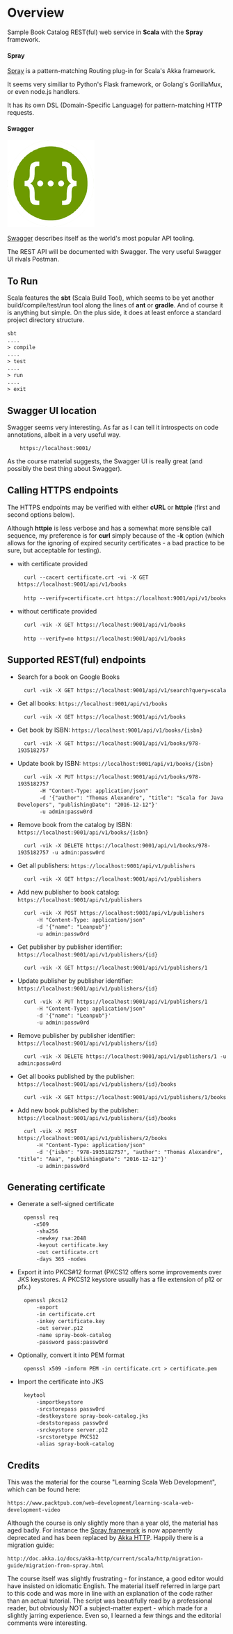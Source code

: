 # Overview

Sample Book Catalog REST(ful) web service in __Scala__ with the __Spray__ framework.

#### Spray

[Spray](http://spray.io/) is a pattern-matching Routing plug-in for Scala's Akka framework.

It seems very similiar to Python's Flask framework, or Golang's GorillaMux, or even node.js handlers.

It has its own DSL (Domain-Specific Language) for pattern-matching HTTP requests.

#### Swagger

![Swagger Logo](/images/swagger-logo.png)

[Swagger](https://swagger.io/) describes itself as the world's most popular API tooling.

The REST API will be documented with Swagger. The very useful Swagger UI rivals Postman.

## To Run

Scala features the __sbt__ (Scala Build Tool), which seems to be yet another build/compile/test/run tool along the lines of __ant__ or __gradle__. And of course it is anything but simple. On the plus side, it does at least enforce a standard project directory structure.

	sbt
	....
	> compile
	....
	> test
	....
	> run
	....
	> exit

## Swagger UI location

Swagger seems very interesting. As far as I can tell it introspects on code annotations, albeit in a very useful way.

        https://localhost:9001/

As the course material suggests, the Swagger UI is really great (and possibly the best thing about Swagger).

## Calling HTTPS endpoints

The HTTPS endpoints may be verified with either __cURL__ or __httpie__ (first and second options below).

Although __httpie__ is less verbose and has a somewhat more sensible call sequence, my preference is for __curl__ simply because of the __-k__ option (which allows for the ignoring of expired security certificates - a bad practice to be sure, but acceptable for testing).

* with certificate provided
 
        curl --cacert certificate.crt -vi -X GET https://localhost:9001/api/v1/books

        http --verify=certificate.crt https://localhost:9001/api/v1/books

* without certificate provided

        curl -vik -X GET https://localhost:9001/api/v1/books

        http --verify=no https://localhost:9001/api/v1/books        

## Supported REST(ful) endpoints

* Search for a book on Google Books

        curl -vik -X GET https://localhost:9001/api/v1/search?query=scala

* Get all books: `https://localhost:9001/api/v1/books`

        curl -vik -X GET https://localhost:9001/api/v1/books

* Get book by ISBN: `https://localhost:9001/api/v1/books/{isbn}`

        curl -vik -X GET https://localhost:9001/api/v1/books/978-1935182757

* Update book by ISBN: `https://localhost:9001/api/v1/books/{isbn}`
 
        curl -vik -X PUT https://localhost:9001/api/v1/books/978-1935182757 
        	 -H "Content-Type: application/json" 
        	 -d '{"author": "Thomas Alexandre", "title": "Scala for Java Developers", "publishingDate": "2016-12-12"}'
        	 -u admin:passw0rd

* Remove book from the catalog by ISBN: `https://localhost:9001/api/v1/books/{isbn}`
	
        curl -vik -X DELETE https://localhost:9001/api/v1/books/978-1935182757 -u admin:passw0rd

* Get all publishers: `https://localhost:9001/api/v1/publishers`

        curl -vik -X GET https://localhost:9001/api/v1/publishers

* Add new publisher to book catalog: `https://localhost:9001/api/v1/publishers`

        curl -vik -X POST https://localhost:9001/api/v1/publishers
            -H "Content-Type: application/json"
            -d '{"name": "Leanpub"}'
            -u admin:passw0rd

* Get publisher by publisher identifier: `https://localhost:9001/api/v1/publishers/{id}`

        curl -vik -X GET https://localhost:9001/api/v1/publishers/1

* Update publisher by publisher identifier: `https://localhost:9001/api/v1/publishers/{id}`

        curl -vik -X PUT https://localhost:9001/api/v1/publishers/1
            -H "Content-Type: application/json"
            -d '{"name": "Leanpub"}'
            -u admin:passw0rd

* Remove publisher by publisher identifier: `https://localhost:9001/api/v1/publishers/{id}`

        curl -vik -X DELETE https://localhost:9001/api/v1/publishers/1 -u admin:passw0rd

* Get all books published by the publisher: `https://localhost:9001/api/v1/publishers/{id}/books`

        curl -vik -X GET https://localhost:9001/api/v1/publishers/1/books

* Add new book published by the publisher: `https://localhost:9001/api/v1/publishers/{id}/books`

        curl -vik -X POST https://localhost:9001/api/v1/publishers/2/books
            -H "Content-Type: application/json" 
            -d '{"isbn": "978-1935182757", "author": "Thomas Alexandre", "title": "Aaa", "publishingDate": "2016-12-12"}'
            -u admin:passw0rd

## Generating certificate

* Generate a self-signed certificate
 
        openssl req 
           -x509 
        	-sha256 
        	-newkey rsa:2048 
        	-keyout certificate.key 
        	-out certificate.crt 
        	-days 365 -nodes

* Export it into PKCS#12 format (PKCS12 offers some improvements over JKS keystores. A PKCS12 keystore usually has a file extension of p12 or pfx.)

        openssl pkcs12 
          	-export 
         	-in certificate.crt 
         	-inkey certificate.key  
         	-out server.p12 
         	-name spray-book-catalog 
         	-password pass:passw0rd

* Optionally, convert it into PEM format

        openssl x509 -inform PEM -in certificate.crt > certificate.pem

* Import the certificate into JKS

        keytool 
         	-importkeystore 
         	-srcstorepass passw0rd 
         	-destkeystore spray-book-catalog.jks 
         	-deststorepass passw0rd 
         	-srckeystore server.p12 
         	-srcstoretype PKCS12 
         	-alias spray-book-catalog

## Credits

This was the material for the course "Learning Scala Web Development", which can be found here:

	https://www.packtpub.com/web-development/learning-scala-web-development-video

Although the course is only slightly more than a year old, the material has aged badly. For instance the [Spray framework](http://spray.io/) is now apparently deprecated and has been replaced by [Akka HTTP](http://doc.akka.io/docs/akka-http/current/scala/http/). Happily there is a migration guide:

	http://doc.akka.io/docs/akka-http/current/scala/http/migration-guide/migration-from-spray.html

The course itself was slightly frustrating - for instance, a good editor would have insisted on idiomatic English. The material itself referred in large part to this code and was more in line with an explanation of the code rather than an actual tutorial. The script was beautifully read by a professional reader, but obviously NOT a subject-matter expert - which made for a slightly jarring experience. Even so, I learned a few things and the editorial comments were interesting.
